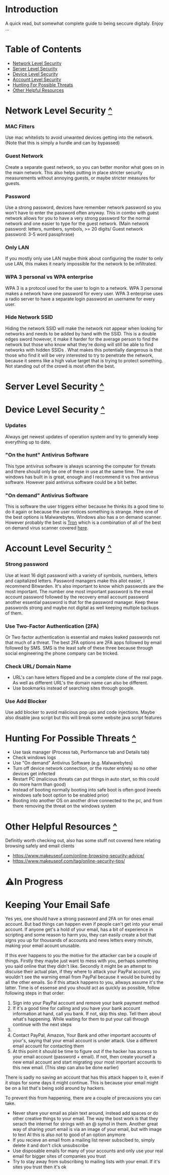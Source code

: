 
# Introduction
A quick read, but somewhat complete guide to being seccure digitaly. Enjoy ...

# Table of Contents
- [Network Level Security](#Network-Level-Security-)
- [Server Level Security](#Server-Level-Security-)
- [Device Level Security](#Device-Level-Security-)
- [Account Level Security](#Account-Level-Security-)
- [Hunting For Possible Threats](#Hunting-For-Possible-Threats-)
- [Other Helpful Resources](#other-helpful-resources-)

# Network Level Security [^](#Table-of-Contents)

### MAC Filters
Use mac whitelists to avoid unwanted devices getting into the network. (Note that this is simply a hurdle and can by bypassed)

### Guest Network
Create a separate guest network, so you can better monitor what goes on in the main network. This also helps putting in place stricter security measurements without annoying guests, or maybe stricter measures for guests.

### Password
Use a strong password, devices have remember network password so you won't have to enter the password often anyway. This in combo with guest network allows for you to have a very strong password for the normal network and one easier to type for the guest network. (Main network password: letters, numbers, symbols, >= 20 digits/ Guest network password: 3-5 word passphrase)

### Only LAN
If you mostly only use LAN maybe think about configuring the router to only use LAN, this makes it nearly impossible for the network to be infiltrated.

### WPA 3 personal vs WPA enterprise
WPA 3 is a protocol used for the user to login to a network. WPA 3 personal makes a network have one password for every user. WPA 3 enterprise uses a radio server to have a separate login password an username for every user.

### Hide Network SSID
Hiding the network SSID will make the network not appear when looking for networks and needs to be added by hand with the SSID. This is a double edges sword however, it make it harder for the average person to find the network but those who know what they're doing will still be able to find networks with hidden SSIDs . What makes this potentially dangerous is that those who find it will be very interested to try to penetrate the network, because it seems like a high value target that is trying to protect something. Not standing out of the crowd is most often the best.
# Server Level Security [^](#Table-of-Contents)
# Device Level Security [^](#Table-of-Contents)
### Updates
Always get newest updates of operation system and try to generally keep everything up to date.

### "On the hunt" Antivirus Software
This type antivirus software is always scanning the computer for threats and there should only be one of these in use at the same time. The one windows has built in is great, enough and I recommend it vs free antivirus software. However paid antivirus software could be a bit better.

### "On demand" Antivirus Software
This is software the user triggers either because he thinks its a good time to do it again or because the user notices something is strange. Here one of the best options is Malwarebytes. Windows also has a on demand scanner. However probably the best is [Tron](https://www.reddit.com/r/TronScript/wiki/downloads/) which is a combination of all of the best on demand virus scanner covered [here](https://www.youtube.com/watch?v=eVRKYftj-aA).


# Account Level Security [^](#Table-of-Contents)
### Strong password
Use at least 16 digit password with a variety of symbols, numbers, letters and capitalized letters. Password managers make this allot easier, I recommend Bitwarden. It's also important to know which passwords are the most important. The number one most important password is the email account password followed by the recovery email account password another essential password is that for the password manager. Keep these passwords strong and maybe not digital as well keeping multiple backups of them.

### Use Two-Factor Authentication (2FA)
Or Two factor authentication is essential and makes leaked passwords not that much of a threat. The best 2FA options are 2FA apps followed by email followed by SMS. SMS is the least safe of these three because through social engineering the phone company can be tricked.


### Check URL/ Domain Name
- URL's can have letters flipped and be a complete clone of the real page. As well as different URL's the domain name can also be different.
- Use bookmarks instead of searching sites through google.

### Use Add Blocker
Use add blocker to avoid malicious pop ups and code injections. Maybe also disable java script but this will break some website java script features

# Hunting For Possible Threats [^](#Table-of-Contents)
- Use task manager (Process tab, Performance tab and Details tab)
- Check windows logs
- Use "On demand" Antivirus Software (e.g. Malwarebytes)
- Turn off device network connection, or the router entirely so no other devices get infected
- Restart PC (malicious threats can put things in auto start, so this could do more harm than good)
- Instead of booting normally booting into safe boot is often good (needs windows safe boot option to be enabled prior)
- Booting into another OS on another drive connected to the pc, and from there removing the threat on the windows system

# Other Helpful Resources [^](#Table-of-Contents)
Definitly worth checking out, also has some stuff not covered here relating browsing safely and email clients

- https://www.makeuseof.com/online-browsing-security-advice/
- https://www.makeuseof.com/tag/online-security-tips/

# ⚠️In Progress
# Keeping Your Email Safe
Yes yes, one should have a strong password and 2FA on for ones email account. But bad things can happen even if people can't get into your email account. If anyone get's a hold of your email, has a bit of experience in scripting and some reason to harm you, they can easily create a bot that signs you up for thousands of accounts and news letters every minute, making your email acount unusable.

If this ever happens to you the motive for the attacker can be a couple of things. Firstly they maybe just want to mess with you, perhaps something you said online that they didn't like. Secondly it might be an attempt to discuise their actual plan, if they where to attack your PayPal account, you wouldn't see the warning email from PayPal because it would be buired by all the other emails. So if this attack happens to you, allways assume it's the latter. Time is of essense and you should act as quickly as possible, follow following steps in that order:
   1. Sign into your PayPal account and remove your bank payment method
   2. If it's a good time for calling and you have your bank account information at hand, call you bank. If not, skip this step. Tell them about what's happening. While waiting for them to put your call through continue with the next steps
   3. 
   4. Contact PayPal, Amazon, Your Bank and other important accounts of your's, saying that your email account is under attack. Use a different email account for contacting them
   5. At this point it should be time to figure out if the hacker has access to your email account (password + email). If not, then create yourself a new email account and start migrating your most important accounts to this new email. (This step can also be done earlier)

There is sadly no saving an account that has this attack happen to it, even if it stops for some days it might continue. This is because your email might be on a list that's being sold around by hackers.

To prevent this from happening, there are a couple of precausions you can take.
- Never share your email as plain text around, instead add spaces or do other creative things to your email. The way the bost work is that they serach the internet for strings with an @ symol in them. Another great way of sharing yourt email is via an image of your email, but with image to text AI this is also not to good of an option anymore
- If you recieve an email from a mailing list never subscibed to, simply delete it and don't click unsubscribe
- Use disposable emails for many of your accounts and only use your real email for bigger sites of companies you trust
- Try to stay away from subscribing to mailing lists with your email. If it's sites you trust then it's ok
